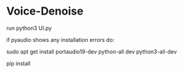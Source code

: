 # Voice-Denoise

run python3 UI.py

if pyaudio shows any installation errors do:

sudo apt get install portaudio19-dev python-all dev python3-all-dev


pip install
